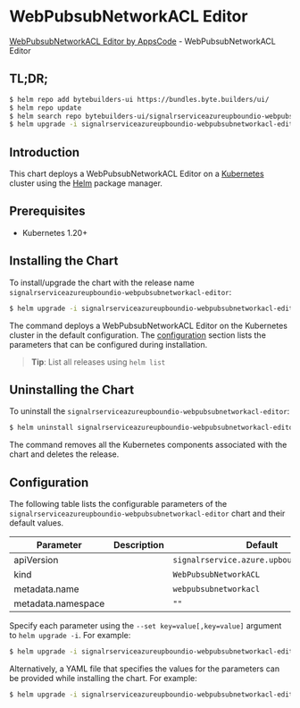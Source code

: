# WebPubsubNetworkACL Editor

[WebPubsubNetworkACL Editor by AppsCode](https://byte.builders) - WebPubsubNetworkACL Editor

## TL;DR;

```bash
$ helm repo add bytebuilders-ui https://bundles.byte.builders/ui/
$ helm repo update
$ helm search repo bytebuilders-ui/signalrserviceazureupboundio-webpubsubnetworkacl-editor --version=v0.4.18
$ helm upgrade -i signalrserviceazureupboundio-webpubsubnetworkacl-editor bytebuilders-ui/signalrserviceazureupboundio-webpubsubnetworkacl-editor -n default --create-namespace --version=v0.4.18
```

## Introduction

This chart deploys a WebPubsubNetworkACL Editor on a [Kubernetes](http://kubernetes.io) cluster using the [Helm](https://helm.sh) package manager.

## Prerequisites

- Kubernetes 1.20+

## Installing the Chart

To install/upgrade the chart with the release name `signalrserviceazureupboundio-webpubsubnetworkacl-editor`:

```bash
$ helm upgrade -i signalrserviceazureupboundio-webpubsubnetworkacl-editor bytebuilders-ui/signalrserviceazureupboundio-webpubsubnetworkacl-editor -n default --create-namespace --version=v0.4.18
```

The command deploys a WebPubsubNetworkACL Editor on the Kubernetes cluster in the default configuration. The [configuration](#configuration) section lists the parameters that can be configured during installation.

> **Tip**: List all releases using `helm list`

## Uninstalling the Chart

To uninstall the `signalrserviceazureupboundio-webpubsubnetworkacl-editor`:

```bash
$ helm uninstall signalrserviceazureupboundio-webpubsubnetworkacl-editor -n default
```

The command removes all the Kubernetes components associated with the chart and deletes the release.

## Configuration

The following table lists the configurable parameters of the `signalrserviceazureupboundio-webpubsubnetworkacl-editor` chart and their default values.

|     Parameter      | Description |                       Default                        |
|--------------------|-------------|------------------------------------------------------|
| apiVersion         |             | <code>signalrservice.azure.upbound.io/v1beta1</code> |
| kind               |             | <code>WebPubsubNetworkACL</code>                     |
| metadata.name      |             | <code>webpubsubnetworkacl</code>                     |
| metadata.namespace |             | <code>""</code>                                      |


Specify each parameter using the `--set key=value[,key=value]` argument to `helm upgrade -i`. For example:

```bash
$ helm upgrade -i signalrserviceazureupboundio-webpubsubnetworkacl-editor bytebuilders-ui/signalrserviceazureupboundio-webpubsubnetworkacl-editor -n default --create-namespace --version=v0.4.18 --set apiVersion=signalrservice.azure.upbound.io/v1beta1
```

Alternatively, a YAML file that specifies the values for the parameters can be provided while
installing the chart. For example:

```bash
$ helm upgrade -i signalrserviceazureupboundio-webpubsubnetworkacl-editor bytebuilders-ui/signalrserviceazureupboundio-webpubsubnetworkacl-editor -n default --create-namespace --version=v0.4.18 --values values.yaml
```
